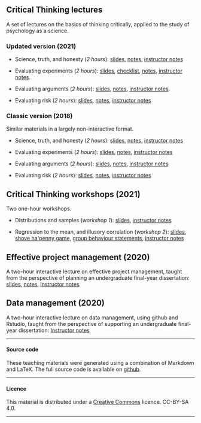 
## Critical Thinking lectures 

A set of lectures on the basics of thinking critically, applied to the study of
psychology as a science.

### Updated version (2021)

- Science, truth, and honesty (_2 hours_):
   [slides](ScienceTruthHonestyInteract.pdf),
   [notes](ScienceTruthHonestyNotesInteract.html),
   [instructor notes](ScienceTruthHonestyInstructorInteract.html)

- Evaluating experiments (_2 hours_):
   [slides](EvaluatingExperimentsInteract.pdf), 
   [checklist](ExperimentChecklist.md),
   [notes](EvaluatingExperimentsInteractNotes.md), 
   [instructor notes](EvaluatingExperimentsInstructorInteract.md).

- Evaluating arguments (_2 hours_):
   [slides](EvaluatingArgumentsInteract.pdf), 
   [notes](EvaluatingArgumentsInteractNotes.md), 
   [instructor notes](EvaluatingArgumentsInteractInstruct.md).

- Evaluating risk (_2 hours_): [slides](EvaluatingRiskInteract.pdf),
   [notes](EvaluatingRiskInteractNotes.html),
   [instructor notes](EvaluatingRiskInteractInstruct.md)


### Classic version (2018)

Similar materials in a largely non-interactive format.

- Science, truth, and honesty (_2 hours_):
   [slides](ScienceTruthHonesty.pdf),
   [notes](ScienceTruthHonestyNotes.html),
   [instructor notes](ScienceTruthHonestyInstructor.html)

- Evaluating experiments (_2 hours_):
   [slides](EvaluatingExperiments.pdf),
   [notes](EvaluatingExperiments.html),
   [instructor notes](EvaluatingExperimentsInstruct.md)

- Evaluating arguments (_2 hours_):
   [slides](EvaluatingArguments.pdf),
   [notes](EvaluatingArguments.html),
   [instructor notes](EvaluatingArgumentsInstruct.md)

- Evaluating risk (_2 hours_): [slides](EvaluatingRisk.pdf),
   [notes](EvaluatingRisk.html),
   [instructor notes](EvaluatingRiskInstruct.md)


## Critical Thinking workshops (2021)

Two one-hour workshops.

- Distributions and samples (_workshop 1_):
       [slides](distributions-samples.pdf),
       [instructor notes](distributions-samples.html)

- Regression to the mean, and illusory correlation (_workshop 2_):
       [slides](regress-corr.pdf), 
       [shove ha'penny game](http://www.psy.plymouth.ac.uk/labplus/lp411ShoveHapenny/default.html), 
       [group behaviour statements](irr-corr.html), 
       [instructor notes](regress-corr.html)

## Effective project management (2020)

A two-hour interactive lecture on effective project management, taught from the perspective of planning an undergraduate final-year dissertation: 
[slides](ProjMan.pdf), 
[notes](ProjManNotes.md), 
[Instructor notes](ProjManInstruct.md)


## Data management (2020)

A two-hour interactive lecture on data management, using github and Rstudio, taught from the perspective of supporting an undergraduate final-year dissertation:
[Instructor notes](data-management-instruct.md)

____

#### Source code

These teaching materials were generated using a combination of
Markdown and LaTeX. The full source code is available on
[github](https://github.com/ajwills72/critical-thinking).

___

#### Licence

This material is distributed under a [Creative
Commons](https://creativecommons.org/) licence. CC-BY-SA 4.0.

____

